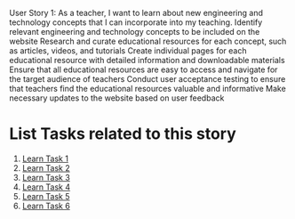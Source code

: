 User Story 1: As a teacher, I want to learn about new engineering and technology concepts that I can incorporate into my teaching.
Identify relevant engineering and technology concepts to be included on the website
Research and curate educational resources for each concept, such as articles, videos, and tutorials
Create individual pages for each educational resource with detailed information and downloadable materials
Ensure that all educational resources are easy to access and navigate for the target audience of teachers
Conduct user acceptance testing to ensure that teachers find the educational resources valuable and informative
Make necessary updates to the website based on user feedback


# List Tasks related to this story
1. [Learn Task 1](tasks/learn-1.md)
2. [Learn Task 2](tasks/learn-2.md)
3. [Learn Task 3](tasks/learn-3.md)
4. [Learn Task 4](tasks/learn-4.md)
5. [Learn Task 5](tasks/learn-5.md)
6. [Learn Task 6](tasks/learn-6.md)